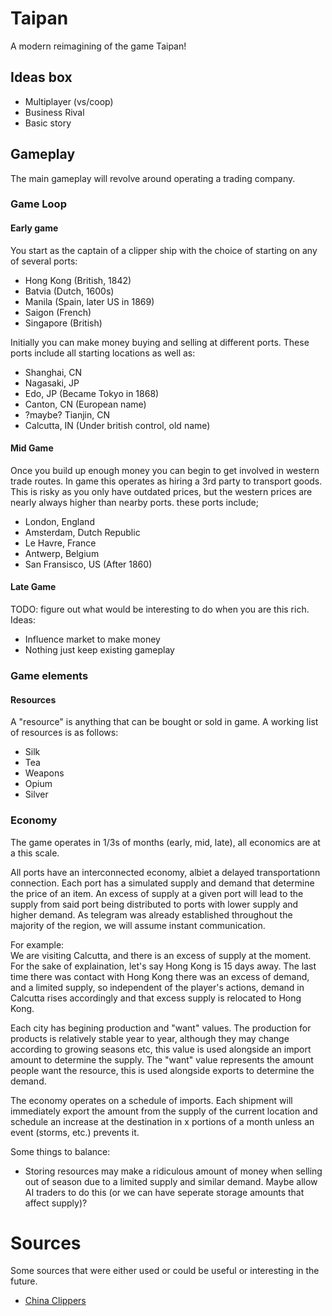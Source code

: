 # Taipan
A modern reimagining of the game Taipan!

## Ideas box
- Multiplayer (vs/coop)
- Business Rival
- Basic story

## Gameplay
The main gameplay will revolve around operating a trading company.
### Game Loop
#### Early game
You start as the captain of a clipper ship with the choice of starting on any of several ports:
- Hong Kong (British, 1842)
- Batvia (Dutch, 1600s)
- Manila (Spain, later US in 1869)
- Saigon (French)
- Singapore (British)

Initially you can make money buying and selling at different ports. These ports include all starting locations as well as:
- Shanghai, CN
- Nagasaki, JP
- Edo, JP (Became Tokyo in 1868)
- Canton, CN (European name)
- ?maybe? Tianjin, CN
- Calcutta, IN (Under british control, old name)
#### Mid Game
Once you build up enough money you can begin to get involved in western trade routes. In game this operates as hiring a 3rd party to transport goods. This is risky as you only have outdated prices, but the western prices are nearly always higher than nearby ports. these ports include;
- London, England
- Amsterdam, Dutch Republic
- Le Havre, France
- Antwerp, Belgium
- San Fransisco, US (After 1860)
#### Late Game
TODO: figure out what would be interesting to do when you are this rich. Ideas:
- Influence market to make money
- Nothing just keep existing gameplay
### Game elements
#### Resources
A "resource" is anything that can be bought or sold in game. A working list of resources is as follows:
- Silk
- Tea
- Weapons
- Opium
- Silver

### Economy
The game operates in 1/3s of months (early, mid, late), all economics are at a this scale.

All ports have an interconnected economy, albiet a delayed transportationn connection. Each port has a simulated supply and demand that determine the price of an item. An excess of supply at a given port will lead to the supply from said port being distributed to ports with lower supply and higher demand. As telegram was already established throughout the majority of the region, we will assume instant communication.

For example:\
We are visiting Calcutta, and there is an excess of supply at the moment. For the sake of explaination, let's say Hong Kong is 15 days away. The last time there was contact with Hong Kong there was an excess of demand, and a limited supply, so independent of the player's actions, demand in Calcutta rises accordingly and that excess supply is relocated to Hong Kong.

Each city has begining production and "want" values. The production for products is relatively stable year to year, although they may change according to growing seasons etc, this value is used alongside an import amount to determine the supply. The "want" value represents the amount people want the resource, this is used alongside exports to determine the demand.

The economy operates on a schedule of imports. Each shipment will immediately export the amount from the supply of the current location and schedule an increase at the destination in x portions of a month unless an event (storms, etc.) prevents it.

Some things to balance:
- Storing resources may make a ridiculous amount of money when selling out of season due to a limited supply and similar demand. Maybe allow AI traders to do this (or we can have seperate storage amounts that affect supply)?
# Sources
Some sources that were either used or could be useful or interesting in the future.
- [China Clippers](https://archive.org/details/cu31924024151957/page/n15/mode/2up?view=theater)
